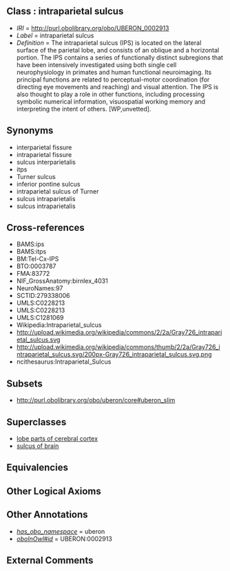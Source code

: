 
## Class : intraparietal sulcus

 * *IRI* = http://purl.obolibrary.org/obo/UBERON_0002913
 * *Label* = intraparietal sulcus
 * *Definition* = The intraparietal sulcus (IPS) is located on the lateral surface of the parietal lobe, and consists of an oblique and a horizontal portion. The IPS contains a series of functionally distinct subregions that have been intensively investigated using both single cell neurophysiology in primates and human functional neuroimaging. Its principal functions are related to perceptual-motor coordination (for directing eye movements and reaching) and visual attention. The IPS is also thought to play a role in other functions, including processing symbolic numerical information, visuospatial working memory and interpreting the intent of others. [WP,unvetted].

## Synonyms

 * interparietal fissure
 * intraparietal fissure
 * sulcus interparietalis
 * itps
 * Turner sulcus
 * inferior pontine sulcus
 * intraparietal sulcus of Turner
 * sulcus intraparietalis
 * sulcus intraparietalis

## Cross-references

 * BAMS:ips
 * BAMS:itps
 * BM:Tel-Cx-IPS
 * BTO:0003787
 * FMA:83772
 * NIF_GrossAnatomy:birnlex_4031
 * NeuroNames:97
 * SCTID:279338006
 * UMLS:C0228213
 * UMLS:C0228213
 * UMLS:C1281069
 * Wikipedia:Intraparietal_sulcus
 * http://upload.wikimedia.org/wikipedia/commons/2/2a/Gray726_intraparietal_sulcus.svg
 * http://upload.wikimedia.org/wikipedia/commons/thumb/2/2a/Gray726_intraparietal_sulcus.svg/200px-Gray726_intraparietal_sulcus.svg.png
 * ncithesaurus:Intraparietal_Sulcus

## Subsets

 * http://purl.obolibrary.org/obo/uberon/core#uberon_slim

## Superclasses

 * [lobe parts of cerebral cortex](../../UBERON/22/UBERON_0003022.md)
 * [sulcus of brain](../../UBERON/18/UBERON_0013118.md)

## Equivalencies


## Other Logical Axioms


## Other Annotations

 * *[has_obo_namespace](../../ce/oboInOwl#hasOBONamespace.md)* = uberon
 * *[oboInOwl#id](../../id/oboInOwl#id.md)* = UBERON:0002913

## External Comments

